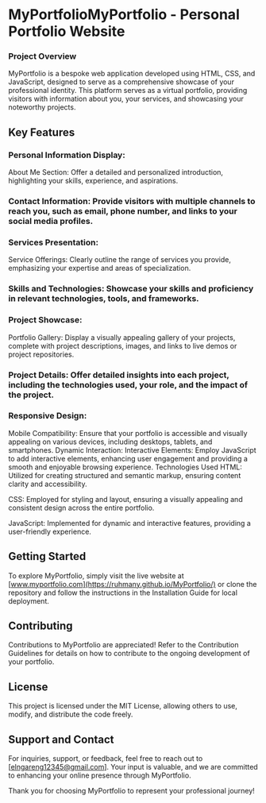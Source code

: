 # MyPortfolioMyPortfolio - Personal Portfolio Website
### Project Overview
MyPortfolio is a bespoke web application developed using HTML, CSS, and JavaScript, designed to serve as a comprehensive showcase of your professional identity. This platform serves as a virtual portfolio, providing visitors with information about you, your services, and showcasing your noteworthy projects.

## Key Features
### Personal Information Display:
About Me Section: Offer a detailed and personalized introduction, highlighting your skills, experience, and aspirations.

### Contact Information: Provide visitors with multiple channels to reach you, such as email, phone number, and links to your social media profiles.

### Services Presentation:
Service Offerings: Clearly outline the range of services you provide, emphasizing your expertise and areas of specialization.

### Skills and Technologies: Showcase your skills and proficiency in relevant technologies, tools, and frameworks.

### Project Showcase:
Portfolio Gallery: Display a visually appealing gallery of your projects, complete with project descriptions, images, and links to live demos or project repositories.

### Project Details: Offer detailed insights into each project, including the technologies used, your role, and the impact of the project.

### Responsive Design:
Mobile Compatibility: Ensure that your portfolio is accessible and visually appealing on various devices, including desktops, tablets, and smartphones.
Dynamic Interaction:
Interactive Elements: Employ JavaScript to add interactive elements, enhancing user engagement and providing a smooth and enjoyable browsing experience.
Technologies Used
HTML: Utilized for creating structured and semantic markup, ensuring content clarity and accessibility.

CSS: Employed for styling and layout, ensuring a visually appealing and consistent design across the entire portfolio.

JavaScript: Implemented for dynamic and interactive features, providing a user-friendly experience.

## Getting Started
To explore MyPortfolio, simply visit the live website at [www.myportfolio.com](https://ruhmany.github.io/MyPortfolio/) or clone the repository and follow the instructions in the Installation Guide for local deployment.

## Contributing
Contributions to MyPortfolio are appreciated! Refer to the Contribution Guidelines for details on how to contribute to the ongoing development of your portfolio.

## License
This project is licensed under the MIT License, allowing others to use, modify, and distribute the code freely.

## Support and Contact
For inquiries, support, or feedback, feel free to reach out to [elngareng12345@gmail.com]. Your input is valuable, and we are committed to enhancing your online presence through MyPortfolio.

Thank you for choosing MyPortfolio to represent your professional journey!
